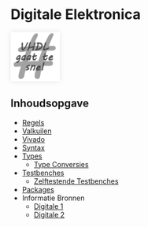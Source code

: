 # Digitale Elektronica
<img src="/media/digitaleelektronica/vhdl.png" width="100px" style="box-shadow: 0 0 10px rgba(0,0,0,0.1);"/>

## Inhoudsopgave
* [Regels](/digitaleelektronica/regels)
* [Valkuilen](/digitaleelektronica/valkuilen)
* [Vivado](/digitaleelektronica/vivado)
* [Syntax](/digitaleelektronica/syntax)
* [Types](/digitaleelektronica/types)
    * [Type Conversies](/digitaleelektronica/types#type-conversies)
* [Testbenches](/digitaleelektronica/testbenches)
    * [Zelftestende Testbenches](/digitaleelektronica/testbenches#zelftestende-testbenches-digitale-elektronica-2)
* [Packages](/digitaleelektronica/packages)
* Informatie Bronnen
    * [Digitale 1]()
    * [Digitale 2](/digitaleelektronica/digitale2)